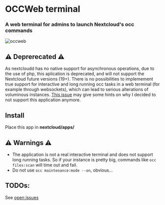 # OCCWeb terminal

### A web terminal for admins to launch Nextcloud's occ commands

![occweb](https://git.adphi.net/Adphi/OCCWeb/raw/master/appinfo/screenshot.png)


## ⚠️ Deprerecated ⚠️
As nextcloudd has no native support for asynchronous operations, due to the use of php, this aplication is deprecated, and will not support the Nextcloud future versions (19+). There is no possibilities to implemement true support for interactive and long running occ tasks in a web terminal (for example through websockets), which can lead to serious alterations of voluminous instances. 
[This issue](https://github.com/nextcloud/server/issues/16726) may give some hints on why I decided to not support this application anymore.


## Install

Place this app in **nextcloud/apps/**

## ⚠️ Warnings ⚠️

- The application is not a real interactive terminal and does not support long running tasks. 
So if your instance is pretty big, commands like `occ files:scan` will time out and fail.
- Do not use `occ maintenance:mode --on`, obvious...

## TODOs:
See [open issues](https://git.adphi.net/Adphi/OCCWeb/issues)
